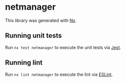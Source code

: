 # netmanager

This library was generated with [Nx](https://nx.dev).

## Running unit tests

Run `nx test netmanager` to execute the unit tests via [Jest](https://jestjs.io).

## Running lint

Run `nx lint netmanager` to execute the lint via [ESLint](https://eslint.org/).
